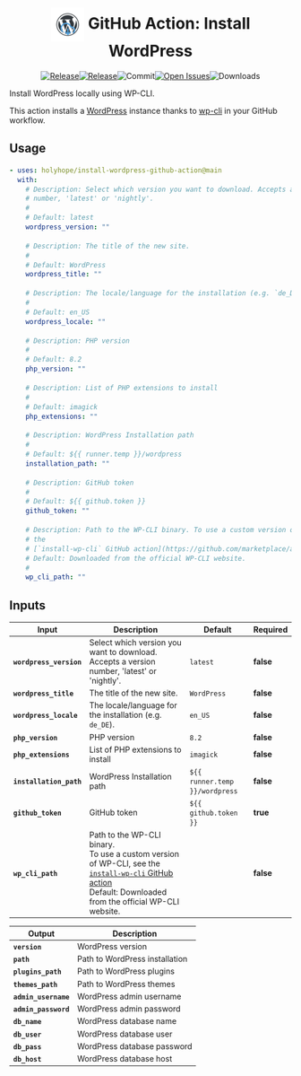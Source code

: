 <!-- How to generate this file
```shell
npx --yes github-action-readme-generator@v1.7.2
```
-->
<div align="center" width="100%">
<!-- start title -->

# <img src="doc/assets/branding.svg" width="60px" align="center" alt="branding<icon:download-cloud color:blue>" /> GitHub Action: Install WordPress

<!-- end title -->
<!-- start badges -->

<a href="https://github.com/holyhope/install-wordpress-github-action/releases/latest"><img src="https://img.shields.io/github/v/release/holyhope/install-wordpress-github-action?display_name=tag&sort=semver&logo=github&style=flat-square" alt="Release" /></a><a href="https://github.com/holyhope/install-wordpress-github-action/releases/latest"><img src="https://img.shields.io/github/release-date/holyhope/install-wordpress-github-action?display_name=tag&sort=semver&logo=github&style=flat-square" alt="Release" /></a><img src="https://img.shields.io/github/last-commit/holyhope/install-wordpress-github-action?logo=github&style=flat-square" alt="Commit" /><a href="https://github.com/holyhope/install-wordpress-github-action/issues"><img src="https://img.shields.io/github/issues/holyhope/install-wordpress-github-action?logo=github&style=flat-square" alt="Open Issues" /></a><img src="https://img.shields.io/github/downloads/holyhope/install-wordpress-github-action/total?logo=github&style=flat-square" alt="Downloads" />

<!-- end badges -->
</div>

<!-- start description -->

Install WordPress locally using WP-CLI.

<!-- end description -->

<!-- start contents -->

This action installs a [WordPress](https://developer.wordpress.org) instance thanks to [wp-cli](https://wp-cli.org) in your GitHub workflow.

<!-- end contents -->

## Usage

<!-- start usage -->

```yaml
- uses: holyhope/install-wordpress-github-action@main
  with:
    # Description: Select which version you want to download. Accepts a version
    # number, 'latest' or 'nightly'.
    #
    # Default: latest
    wordpress_version: ""

    # Description: The title of the new site.
    #
    # Default: WordPress
    wordpress_title: ""

    # Description: The locale/language for the installation (e.g. `de_DE`).
    #
    # Default: en_US
    wordpress_locale: ""

    # Description: PHP version
    #
    # Default: 8.2
    php_version: ""

    # Description: List of PHP extensions to install
    #
    # Default: imagick
    php_extensions: ""

    # Description: WordPress Installation path
    #
    # Default: ${{ runner.temp }}/wordpress
    installation_path: ""

    # Description: GitHub token
    #
    # Default: ${{ github.token }}
    github_token: ""

    # Description: Path to the WP-CLI binary. To use a custom version of WP-CLI, see
    # the
    # [`install-wp-cli` GitHub action](https://github.com/marketplace/actions/install-wp-cli)
    # Default: Downloaded from the official WP-CLI website.
    #
    wp_cli_path: ""
```

<!-- end usage -->

## Inputs

<!-- start inputs -->

| **<b>Input</b>**                      | **<b>Description</b>**                                                                                                                                                                                                        | **<b>Default</b>**                        | **<b>Required</b>** |
| ------------------------------------- | ----------------------------------------------------------------------------------------------------------------------------------------------------------------------------------------------------------------------------- | ----------------------------------------- | ------------------- |
| <b><code>wordpress_version</code></b> | Select which version you want to download. Accepts a version number, 'latest' or 'nightly'.                                                                                                                                   | <code>latest</code>                       | **false**           |
| <b><code>wordpress_title</code></b>   | The title of the new site.                                                                                                                                                                                                    | <code>WordPress</code>                    | **false**           |
| <b><code>wordpress_locale</code></b>  | The locale/language for the installation (e.g. `de_DE`).                                                                                                                                                                      | <code>en_US</code>                        | **false**           |
| <b><code>php_version</code></b>       | PHP version                                                                                                                                                                                                                   | <code>8.2</code>                          | **false**           |
| <b><code>php_extensions</code></b>    | List of PHP extensions to install                                                                                                                                                                                             | <code>imagick</code>                      | **false**           |
| <b><code>installation_path</code></b> | WordPress Installation path                                                                                                                                                                                                   | <code>${{ runner.temp }}/wordpress</code> | **false**           |
| <b><code>github_token</code></b>      | GitHub token                                                                                                                                                                                                                  | <code>${{ github.token }}</code>          | **true**            |
| <b><code>wp_cli_path</code></b>       | Path to the WP-CLI binary.<br />To use a custom version of WP-CLI, see the [`install-wp-cli` GitHub action](https://github.com/marketplace/actions/install-wp-cli)<br />Default: Downloaded from the official WP-CLI website. |                                           | **false**           |

<!-- end inputs -->
<!-- start outputs -->

| **<b>Output</b>**                  | **<b>Description</b>**         |
| ---------------------------------- | ------------------------------ |
| <b><code>version</code></b>        | WordPress version              |
| <b><code>path</code></b>           | Path to WordPress installation |
| <b><code>plugins_path</code></b>   | Path to WordPress plugins      |
| <b><code>themes_path</code></b>    | Path to WordPress themes       |
| <b><code>admin_username</code></b> | WordPress admin username       |
| <b><code>admin_password</code></b> | WordPress admin password       |
| <b><code>db_name</code></b>        | WordPress database name        |
| <b><code>db_user</code></b>        | WordPress database user        |
| <b><code>db_pass</code></b>        | WordPress database password    |
| <b><code>db_host</code></b>        | WordPress database host        |

<!-- end outputs -->
